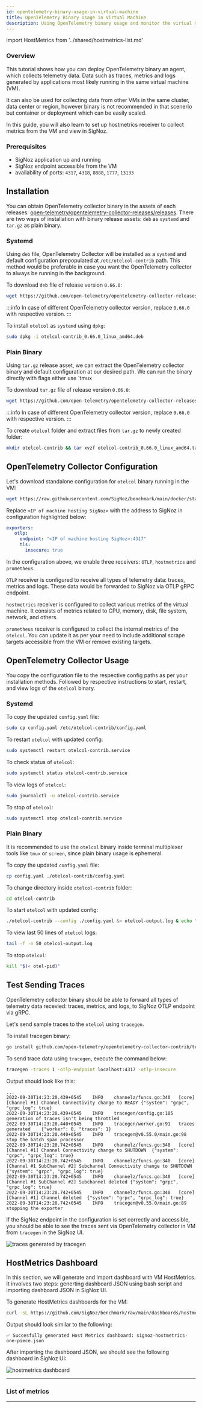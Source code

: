 ```yaml
---
id: opentelemetry-binary-usage-in-virtual-machine
title: OpenTelemetry Binary Usage in Virtual Machine
description: Using OpenTelemetry binary usage and monitor the virtual machine (VM).
---
```


import HostMetrics from '../shared/hostmetrics-list.md'

### Overview

This tutorial shows how you can deploy OpenTelemetry binary an agent, which
collects telemetry data. Data such as traces, metrics and logs generated
by applications most likely running in the same virtual machine (VM).

It can also be used for collecting data from other VMs in the same cluster,
data center or region, however binary is not recommended in that scenerio but
container or deployment which can be easily scaled.

In this guide, you will also learn to set up hostmetrics receiver to collect
metrics from the VM and view in SigNoz.

### Prerequisites

- SigNoz application up and running
- SigNoz endpoint accessible from the VM
- availability of ports: `4317`, `4318`, `8888`, `1777`, `13133`

## Installation

You can obtain OpenTelemetry collector binary in the assets of each releases:
[open-telemetry/opentelemetry-collector-releases/releases][1].
There are two ways of installation with binary release assets: `deb` as
`systemd` and `tar.gz` as plain binary.

### Systemd

Using `deb` file, OpenTelemetry Collector will be installed as a `systemd` and
default configuration prepopulated at `/etc/otelcol-contrib` path. This method
would be preferable in case you want the OpenTelemetry collector to always be
running in the background.

To download `deb` file of release version `0.66.0`:

```bash
wget https://github.com/open-telemetry/opentelemetry-collector-releases/releases/download/v0.66.0/otelcol-contrib_0.66.0_linux_amd64.deb
```

:::info
In case of different OpenTelemetry collector version, replace `0.66.0` with respective version.
:::

To install `otelcol` as `systemd` using `dpkg`:

```bash
sudo dpkg -i otelcol-contrib_0.66.0_linux_amd64.deb
```

### Plain Binary

Using `tar.gz` release asset, we can extract the OpenTelemetry collector binary
and default configuration at our desired path. We can run the binary directly
with flags either use `tmux

To download `tar.gz` file of release version `0.66.0`:

```bash
wget https://github.com/open-telemetry/opentelemetry-collector-releases/releases/download/v0.66.0/otelcol-contrib_0.66.0_linux_amd64.tar.gz
```

:::info
In case of different OpenTelemetry collector version, replace `0.66.0` with respective version.
:::

To create `otelcol` folder and extract files from `tar.gz` to newly created folder:

```bash
mkdir otelcol-contrib && tar xvzf otelcol-contrib_0.66.0_linux_amd64.tar.gz -C otelcol-contrib/
```

## OpenTelemetry Collector Configuration

Let's download standalone configuration for `otelcol` binary running in the VM:

```bash
wget https://raw.githubusercontent.com/SigNoz/benchmark/main/docker/standalone/config.yaml
```

Replace `<IP of machine hosting SigNoz>` with the address to SigNoz in configuration
highlighted below:

```yaml {3}
exporters:
   otlp:
     endpoint: "<IP of machine hosting SigNoz>:4317"
     tls:
       insecure: true
```

In the configuration above, we enable three receivers: `OTLP`, `hostmetrics`
and `prometheus`.

`OTLP` receiver is configured to receive all types of telemetry data:
traces, metrics and logs. These data would be forwarded to SigNoz via
OTLP gRPC endpoint.

`hostmetrics` receiver is configured to collect various metrics of the virtual
machine. It consists of metrics related to CPU, memory, disk, file system,
network, and others.

`prometheus` receiver is configured to collect the internal metrics of the
`otelcol`. You can update it as per your need to include additional scrape
targets accessible from the VM or remove existing targets.

## OpenTelemetry Collector Usage

You copy the configuration file to the respective config paths as per your
installation methods. Followed by respective instructions to start, restart,
and view logs of the `otelcol` binary.

### Systemd

To copy the updated `config.yaml` file:

```bash
sudo cp config.yaml /etc/otelcol-contrib/config.yaml
```

To restart `otelcol` with updated config:

```bash
sudo systemctl restart otelcol-contrib.service
```

To check status of `otelcol`:

```bash
sudo systemctl status otelcol-contrib.service
```

To view logs of `otelcol`:

```bash
sudo journalctl -u otelcol-contrib.service
```

To stop of `otelcol`:

```bash
sudo systemctl stop otelcol-contrib.service
```

### Plain Binary

It is recommended to use the `otelcol` binary inside terminal multiplexer
tools like `tmux` or `screen`, since plain binary usage is ephemeral.

To copy the updated `config.yaml` file:

```bash
cp config.yaml ./otelcol-contrib/config.yaml
```

To change directory inside `otelcol-contrib` folder:

```bash
cd otelcol-contrib
```

To start `otelcol` with updated config:

```bash
./otelcol-contrib --config ./config.yaml &> otelcol-output.log & echo "$!" > otel-pid
```

To view last 50 lines of `otelcol` logs:

```bash
tail -f -n 50 otelcol-output.log
```

To stop `otelcol`:

```bash
kill "$(< otel-pid)"
```

## Test Sending Traces

OpenTelemetry collector binary should be able to forward all types of telemetry data recevied:
traces, metrics, and logs, to SigNoz OTLP endpoint via gRPC.

Let's send sample traces to the `otelcol` using `tracegen`.

To install tracegen binary:

```bash
go install github.com/open-telemetry/opentelemetry-collector-contrib/tracegen@v0.55.0
```

To send trace data using `tracegen`, execute the command below:

```bash
tracegen -traces 1 -otlp-endpoint localhost:4317 -otlp-insecure
```

Output should look like this:

```
...
2022-09-30T14:23:20.439+0545	INFO	channelz/funcs.go:340	[core][Channel #1] Channel Connectivity change to READY	{"system": "grpc", "grpc_log": true}
2022-09-30T14:23:20.439+0545	INFO	tracegen/config.go:105	generation of traces isn't being throttled
2022-09-30T14:23:20.440+0545	INFO	tracegen/worker.go:91	traces generated	{"worker": 0, "traces": 1}
2022-09-30T14:23:20.440+0545	INFO	tracegen@v0.55.0/main.go:98	stop the batch span processor
2022-09-30T14:23:20.742+0545	INFO	channelz/funcs.go:340	[core][Channel #1] Channel Connectivity change to SHUTDOWN	{"system": "grpc", "grpc_log": true}
2022-09-30T14:23:20.742+0545	INFO	channelz/funcs.go:340	[core][Channel #1 SubChannel #2] Subchannel Connectivity change to SHUTDOWN	{"system": "grpc", "grpc_log": true}
2022-09-30T14:23:20.742+0545	INFO	channelz/funcs.go:340	[core][Channel #1 SubChannel #2] Subchannel deleted	{"system": "grpc", "grpc_log": true}
2022-09-30T14:23:20.742+0545	INFO	channelz/funcs.go:340	[core][Channel #1] Channel deleted	{"system": "grpc", "grpc_log": true}
2022-09-30T14:23:20.742+0545	INFO	tracegen@v0.55.0/main.go:89	stopping the exporter
```

If the SigNoz endpoint in the configuration is set correctly and accessible,
you should be able to see the traces sent via OpenTelemetry collector in VM
from `tracegen` in the SigNoz UI.

![traces generated by tracegen][2]

## HostMetrics Dashboard

In this section, we will generate and import dashboard with VM HostMetrics.
It involves two steps: generting dashboard JSON using bash script and
importing dashboard JSON in SigNoz UI.

To generate HostMetrics dashboards for the VM:

```bash
curl -sL https://github.com/SigNoz/benchmark/raw/main/dashboards/hostmetrics/hostmetrics-import.sh | bash
```

Output should look similar to the following:

```
✅ Succesfully generated Host Metrics dashboard: signoz-hostmetrics-one-piece.json
```

After importing the dashboard JSON, we should see the following dashboard in SigNoz UI:

![hostmetrics dashboard][3]

---

### List of metrics

<HostMetrics name="Virtual Machine Metrics"/>

---

[1]: https://github.com/open-telemetry/opentelemetry-collector-releases/releases
[2]: /img/docs/tracegen-output.png
[3]: /img/docs/hostmetrics-dashboard.png
